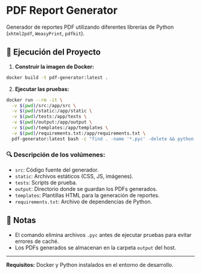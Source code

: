 # PDF Report Generator

Generador de reportes PDF utilizando diferentes librerías de Python (`xhtml2pdf`, `WeasyPrint`, `pdfkit`).

## 🚀 Ejecución del Proyecto

1. **Construir la imagen de Docker:**

```bash
docker build -t pdf-generator:latest .
```

2. **Ejecutar las pruebas:**

```bash
docker run --rm -it \
  -v $(pwd)/src:/app/src \
  -v $(pwd)/static:/app/static \
  -v $(pwd)/tests:/app/tests \
  -v $(pwd)/output:/app/output \
  -v $(pwd)/templates:/app/templates \
  -v $(pwd)/requirements.txt:/app/requirements.txt \
  pdf-generator:latest bash -c "find . -name '*.pyc' -delete && python src/test_generator.py"
```

### 🔍 Descripción de los volúmenes:
- `src`: Código fuente del generador.
- `static`: Archivos estáticos (CSS, JS, imágenes).
- `tests`: Scripts de prueba.
- `output`: Directorio donde se guardan los PDFs generados.
- `templates`: Plantillas HTML para la generación de reportes.
- `requirements.txt`: Archivo de dependencias de Python.

## 📝 Notas
- El comando elimina archivos `.pyc` antes de ejecutar pruebas para evitar errores de caché.
- Los PDFs generados se almacenan en la carpeta `output` del host.

---

**Requisitos:** Docker y Python instalados en el entorno de desarrollo.